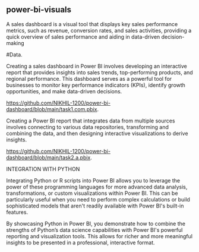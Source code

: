 ## power-bi-visuals
A sales dashboard is a visual tool that displays key sales performance metrics, such as revenue, conversion rates, and sales activities, providing a quick overview of sales performance and aiding in data-driven decision-making



#Data.


Creating a sales dashboard in Power BI involves developing an interactive report that provides insights into sales trends, top-performing products, and regional performance. This dashboard serves as a powerful tool for businesses to monitor key performance indicators (KPIs), identify growth opportunities, and make data-driven decisions.



https://github.com/NIKHIL-1200/power-bi-dashboard/blob/main/task1.com.pbix.



Creating a Power BI report that integrates data from multiple sources involves connecting to various data repositories, transforming and combining the data, and then designing interactive visualizations to derive insights. 


https://github.com/NIKHIL-1200/power-bi-dashboard/blob/main/task2.a.pbix.


INTEGRATION WITH PYTHON

Integrating Python or R scripts into Power BI allows you to leverage the power of these programming languages for more advanced data analysis, transformations, or custom visualizations within Power BI. This can be particularly useful when you need to perform complex calculations or build sophisticated models that aren't readily available with Power BI's built-in features.



By showcasing Python in Power BI, you demonstrate how to combine the strengths of Python’s data science capabilities with Power BI's powerful reporting and visualization tools. This allows for richer and more meaningful insights to be presented in a professional, interactive format.




